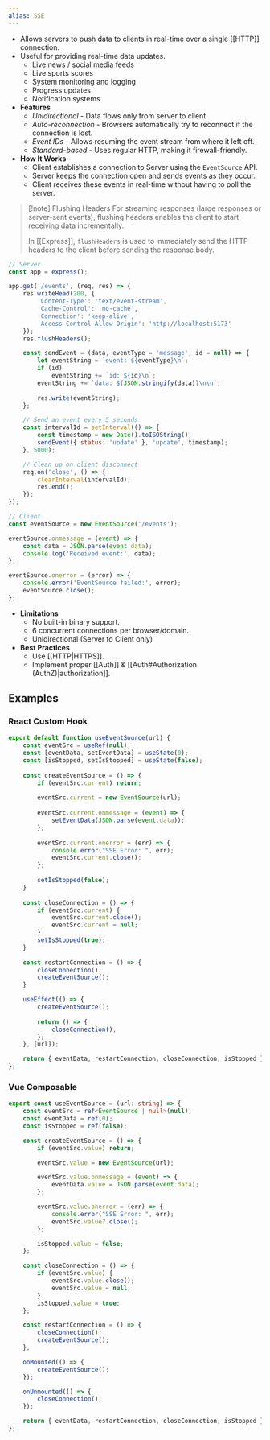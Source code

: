 ```yaml
---
alias: SSE
---
```


- Allows servers to push data to clients in real-time over a single [[HTTP]] connection.
- Useful for providing real-time data updates.
    - Live news / social media feeds
    - Live sports scores
    - System monitoring and logging
    - Progress updates
    - Notification systems
- **Features**
    - *Unidirectional* - Data flows only from server to client.
    - *Auto-reconnection* - Browsers automatically try to reconnect if the connection is lost.
    - *Event IDs* - Allows resuming the event stream from where it left off.
    - *Standard-based* - Uses regular HTTP, making it firewall-friendly.
- **How It Works**
    - Client establishes a connection to Server using the `EventSource` API.
    - Server keeps the connection open and sends events as they occur.
    - Client receives these events in real-time without having to poll the server.

> [!note] Flushing Headers
> For streaming responses (large responses or server-sent events), flushing headers enables the client to start receiving data incrementally.
> 
> In [[Express]], `flushHeaders` is used to immediately send the HTTP headers to the client before sending the response body.

```js
// Server
const app = express();

app.get('/events', (req, res) => {
    res.writeHead(200, {
        'Content-Type': 'text/event-stream',
        'Cache-Control': 'no-cache',
        'Connection': 'keep-alive',
        'Access-Control-Allow-Origin': 'http://localhost:5173'
    });
    res.flushHeaders();

    const sendEvent = (data, eventType = 'message', id = null) => {
        let eventString = `event: ${eventType}\n`;
        if (id) 
            eventString += `id: ${id}\n`;
        eventString += `data: ${JSON.stringify(data)}\n\n`;
        
        res.write(eventString);
    };

    // Send an event every 5 seconds
    const intervalId = setInterval(() => {
        const timestamp = new Date().toISOString();
        sendEvent({ status: 'update' }, 'update', timestamp);
    }, 5000);

    // Clean up on client disconnect
    req.on('close', () => {
        clearInterval(intervalId);
        res.end();
    });
});
```

```js
// Client
const eventSource = new EventSource('/events');

eventSource.onmessage = (event) => {
    const data = JSON.parse(event.data);
    console.log('Received event:', data);
};

eventSource.onerror = (error) => {
    console.error('EventSource failed:', error);
    eventSource.close();
};
```

- **Limitations**
    - No built-in binary support.
    - 6 concurrent connections per browser/domain.
    - Unidirectional (Server to Client only)
- **Best Practices**
    - Use [[HTTP|HTTPS]].
    - Implement proper [[Auth]] & [[Auth#Authorization (AuthZ)|authorization]].

## Examples

### React Custom Hook

```ts
export default function useEventSource(url) {
    const eventSrc = useRef(null);
    const [eventData, setEventData] = useState(0);
    const [isStopped, setIsStopped] = useState(false);
    
    const createEventSource = () => {
        if (eventSrc.current) return;
        
        eventSrc.current = new EventSource(url);
        
        eventSrc.current.onmessage = (event) => {
            setEventData(JSON.parse(event.data));
        };
    
        eventSrc.current.onerror = (err) => {
            console.error("SSE Error: ", err);
            eventSrc.current.close();
        };
    
        setIsStopped(false);
    }
    
    const closeConnection = () => {
        if (eventSrc.current) {
            eventSrc.current.close();
            eventSrc.current = null;
        }
        setIsStopped(true);
    }
    
    const restartConnection = () => {
        closeConnection();
        createEventSource();
    }

    useEffect(() => {
        createEventSource();
    
        return () => {
            closeConnection();
        };
    }, [url]);

    return { eventData, restartConnection, closeConnection, isStopped };
};
```

### Vue Composable

```ts
export const useEventSource = (url: string) => {
	const eventSrc = ref<EventSource | null>(null);
	const eventData = ref(0);
	const isStopped = ref(false);

	const createEventSource = () => {
		if (eventSrc.value) return;

		eventSrc.value = new EventSource(url);

		eventSrc.value.onmessage = (event) => {
			eventData.value = JSON.parse(event.data);
		};

		eventSrc.value.onerror = (err) => {
			console.error("SSE Error: ", err);
			eventSrc.value?.close();
		};

		isStopped.value = false;
	};

	const closeConnection = () => {
		if (eventSrc.value) {
			eventSrc.value.close();
			eventSrc.value = null;
		}
		isStopped.value = true;
	};

	const restartConnection = () => {
		closeConnection();
		createEventSource();
	};

	onMounted(() => {
		createEventSource();
	});

	onUnmounted(() => {
		closeConnection();
	});

	return { eventData, restartConnection, closeConnection, isStopped };
};
```

